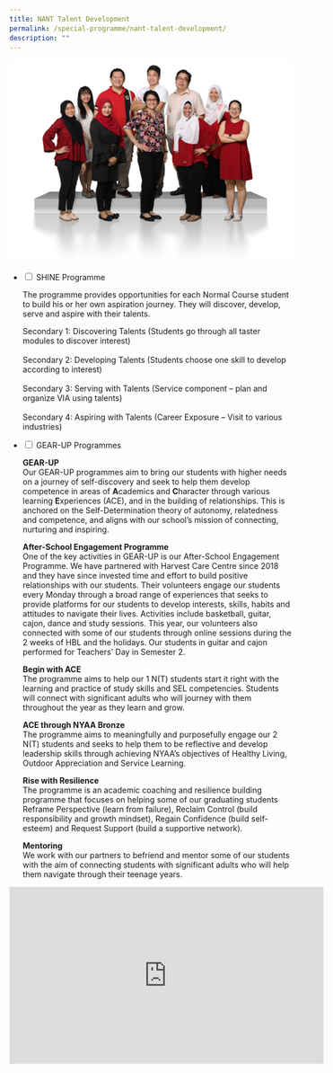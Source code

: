 ```yaml
---
title: NANT Talent Development
permalink: /special-programme/nant-talent-development/
description: ""
---
```



![](/images/Gear-Up-2048x1463.jpg)






<ul class="jekyllcodex_accordion">
  <li>
    <input type="checkbox" id="accordion1">
    <label for="accordion1">SHINE Programme</label>
    <div>
			<p>The programme provides opportunities for each Normal Course student to build his or her own aspiration journey. They will discover, develop, serve and aspire with their talents.</p>
			<p>Secondary 1: Discovering Talents (Students go through all taster modules to discover interest)<br><br>Secondary 2: Developing Talents (Students choose one skill to develop according to interest)<br><br>Secondary 3: Serving with Talents (Service component – plan and organize VIA using talents)<br><br>Secondary 4: Aspiring with Talents (Career Exposure – Visit to various industries)</p>
    </div>
	</li>
  <li>
    <input type="checkbox" id="accordion2">
    <label for="accordion2">GEAR-UP Programmes</label>
    <div>
			<p><b>GEAR-UP</b><br>Our GEAR-UP programmes aim to bring our students with higher needs on a journey of self-discovery and seek to help them develop competence in areas of <b>A</b>cademics and <b>C</b>haracter through various learning <b>E</b>xperiences (ACE), and in the building of relationships. This is anchored on the Self-Determination theory of autonomy, relatedness and competence, and aligns with our school’s mission of connecting, nurturing and inspiring.</p>
			<p><b>After-School Engagement Programme</b><br>One of the key activities in GEAR-UP is our After-School Engagement Programme. We have partnered with Harvest Care Centre since 2018 and they have since invested time and effort to build positive relationships with our students. Their volunteers engage our students every Monday through a broad range of experiences that seeks to provide platforms for our students to develop interests, skills, habits and attitudes to navigate their lives. Activities include basketball, guitar, cajon, dance and study sessions. This year, our volunteers also connected with some of our students through online sessions during the 2 weeks of HBL and the holidays. Our students in guitar and cajon performed for Teachers’ Day in Semester 2.</p>
			<p><b>Begin with ACE</b><br>The programme aims to help our 1 N(T) students start it right with the learning and practice of study skills and SEL competencies. Students will connect with significant adults who will journey with them throughout the year as they learn and grow.</p>
			<p><b>ACE through NYAA Bronze</b><br>The programme aims to meaningfully and purposefully engage our 2 N(T) students and seeks to help them to be reflective and develop leadership skills through achieving NYAA’s objectives of Healthy Living, Outdoor Appreciation and Service Learning.</p>
						<p><b>Rise with Resilience</b><br>The programme is an academic coaching and resilience building programme that focuses on helping some of our graduating students Reframe Perspective (learn from failure), Reclaim Control (build responsibility and growth mindset), Regain Confidence (build self-esteem) and Request Support (build a supportive network).</p>
						<p><b>Mentoring</b><br>We work with our partners to befriend and mentor some of our students with the aim of connecting students with significant adults who will help them navigate through their teenage years.</p>
    </div>
	</li>
</ul>


<iframe width="560" height="315" src="https://www.youtube.com/embed/ytWZ8eMTbPo" title="YouTube video player" frameborder="0" allow="accelerometer; autoplay; clipboard-write; encrypted-media; gyroscope; picture-in-picture" allowfullscreen></iframe>